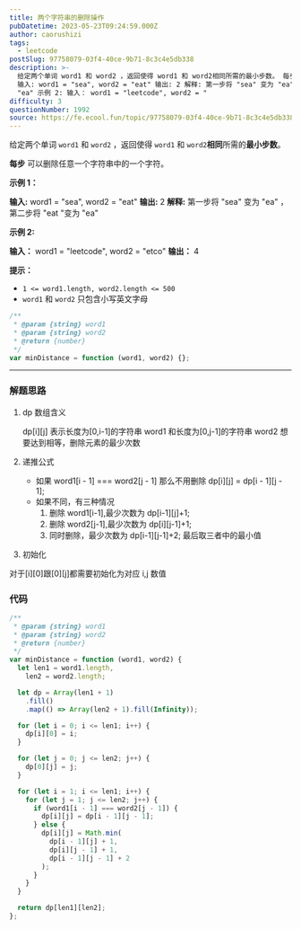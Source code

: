 ```yaml
---
title: 两个字符串的删除操作
pubDatetime: 2023-05-23T09:24:59.000Z
author: caorushizi
tags:
  - leetcode
postSlug: 97758079-03f4-40ce-9b71-8c3c4e5db338
description: >-
  给定两个单词 word1 和 word2 ，返回使得 word1 和 word2相同所需的最小步数。 每步 可以删除任意一个字符串中的一个字符。 示例 1：
  输入: word1 = "sea", word2 = "eat" 输出: 2 解释: 第一步将 "sea" 变为 "ea" ，第二步将 "eat "变为
  "ea" 示例 2: 输入： word1 = "leetcode", word2 = "
difficulty: 3
questionNumber: 1992
source: https://fe.ecool.fun/topic/97758079-03f4-40ce-9b71-8c3c4e5db338
---
```


给定两个单词 `word1` 和 `word2` ，返回使得 `word1` 和 `word2`**相同**所需的**最小步数**。

**每步** 可以删除任意一个字符串中的一个字符。

**示例 1：**

**输入:** word1 = "sea", word2 = "eat"
**输出:** 2
**解释:** 第一步将 "sea" 变为 "ea" ，第二步将 "eat "变为 "ea"

**示例 2:**

**输入：** word1 = "leetcode", word2 = "etco"
**输出：** 4

**提示：**

- `1 <= word1.length, word2.length <= 500`
- `word1` 和 `word2` 只包含小写英文字母

```js
/**
 * @param {string} word1
 * @param {string} word2
 * @return {number}
 */
var minDistance = function (word1, word2) {};
```

---

### 解题思路

1. dp 数组含义

   dp[i][j] 表示长度为[0,i-1]的字符串 word1 和长度为[0,j-1]的字符串 word2 想要达到相等，删除元素的最少次数

2. 递推公式

   - 如果 word1[i - 1] === word2[j - 1] 那么不用删除
     dp[i][j] = dp[i - 1][j - 1];
   - 如果不同，有三种情况
     1. 删除 word1[i-1],最少次数为 dp[i-1][j]+1;
     2. 删除 word2[j-1],最少次数为 dp[i][j-1]+1;
     3. 同时删除，最少次数为 dp[i-1][j-1]+2;
        最后取三者中的最小值

3. 初始化

对于[i][0]跟[0][j]都需要初始化为对应 i,j 数值

### 代码

```javascript
/**
 * @param {string} word1
 * @param {string} word2
 * @return {number}
 */
var minDistance = function (word1, word2) {
  let len1 = word1.length,
    len2 = word2.length;

  let dp = Array(len1 + 1)
    .fill()
    .map(() => Array(len2 + 1).fill(Infinity));

  for (let i = 0; i <= len1; i++) {
    dp[i][0] = i;
  }

  for (let j = 0; j <= len2; j++) {
    dp[0][j] = j;
  }

  for (let i = 1; i <= len1; i++) {
    for (let j = 1; j <= len2; j++) {
      if (word1[i - 1] === word2[j - 1]) {
        dp[i][j] = dp[i - 1][j - 1];
      } else {
        dp[i][j] = Math.min(
          dp[i - 1][j] + 1,
          dp[i][j - 1] + 1,
          dp[i - 1][j - 1] + 2
        );
      }
    }
  }

  return dp[len1][len2];
};
```
